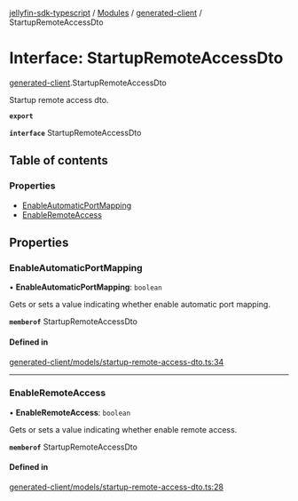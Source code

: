 [jellyfin-sdk-typescript](../README.md) / [Modules](../modules.md) / [generated-client](../modules/generated_client.md) / StartupRemoteAccessDto

# Interface: StartupRemoteAccessDto

[generated-client](../modules/generated_client.md).StartupRemoteAccessDto

Startup remote access dto.

**`export`**

**`interface`** StartupRemoteAccessDto

## Table of contents

### Properties

- [EnableAutomaticPortMapping](generated_client.StartupRemoteAccessDto.md#enableautomaticportmapping)
- [EnableRemoteAccess](generated_client.StartupRemoteAccessDto.md#enableremoteaccess)

## Properties

### EnableAutomaticPortMapping

• **EnableAutomaticPortMapping**: `boolean`

Gets or sets a value indicating whether enable automatic port mapping.

**`memberof`** StartupRemoteAccessDto

#### Defined in

[generated-client/models/startup-remote-access-dto.ts:34](https://github.com/thornbill/jellyfin-sdk-typescript/blob/b0f5501/src/generated-client/models/startup-remote-access-dto.ts#L34)

___

### EnableRemoteAccess

• **EnableRemoteAccess**: `boolean`

Gets or sets a value indicating whether enable remote access.

**`memberof`** StartupRemoteAccessDto

#### Defined in

[generated-client/models/startup-remote-access-dto.ts:28](https://github.com/thornbill/jellyfin-sdk-typescript/blob/b0f5501/src/generated-client/models/startup-remote-access-dto.ts#L28)
